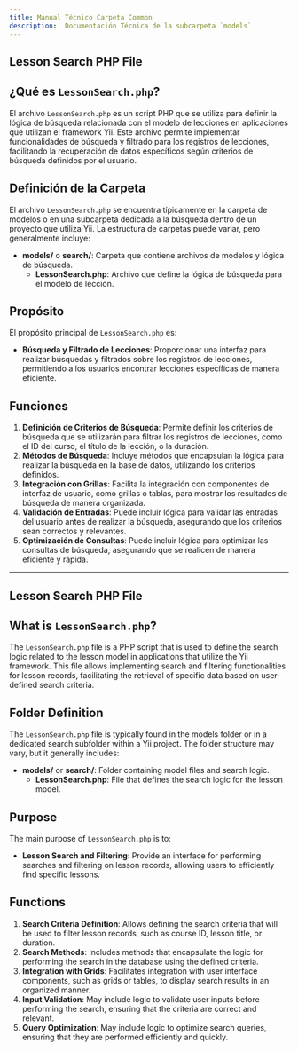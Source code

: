 ```yaml
---
title: Manual Técnico Carpeta Common
description:  Documentación Técnica de la subcarpeta `models`
---
```


## Lesson Search PHP File

## ¿Qué es `LessonSearch.php`?

El archivo `LessonSearch.php` es un script PHP que se utiliza para definir la lógica de búsqueda relacionada con el modelo de lecciones en aplicaciones que utilizan el framework Yii. Este archivo permite implementar funcionalidades de búsqueda y filtrado para los registros de lecciones, facilitando la recuperación de datos específicos según criterios de búsqueda definidos por el usuario.

## Definición de la Carpeta

El archivo `LessonSearch.php` se encuentra típicamente en la carpeta de modelos o en una subcarpeta dedicada a la búsqueda dentro de un proyecto que utiliza Yii. La estructura de carpetas puede variar, pero generalmente incluye:

- **models/** o **search/**: Carpeta que contiene archivos de modelos y lógica de búsqueda.
  - **LessonSearch.php**: Archivo que define la lógica de búsqueda para el modelo de lección.

## Propósito

El propósito principal de `LessonSearch.php` es:

- **Búsqueda y Filtrado de Lecciones**: Proporcionar una interfaz para realizar búsquedas y filtrados sobre los registros de lecciones, permitiendo a los usuarios encontrar lecciones específicas de manera eficiente.

## Funciones

1. **Definición de Criterios de Búsqueda**: Permite definir los criterios de búsqueda que se utilizarán para filtrar los registros de lecciones, como el ID del curso, el título de la lección, o la duración.
2. **Métodos de Búsqueda**: Incluye métodos que encapsulan la lógica para realizar la búsqueda en la base de datos, utilizando los criterios definidos.
3. **Integración con Grillas**: Facilita la integración con componentes de interfaz de usuario, como grillas o tablas, para mostrar los resultados de búsqueda de manera organizada.
4. **Validación de Entradas**: Puede incluir lógica para validar las entradas del usuario antes de realizar la búsqueda, asegurando que los criterios sean correctos y relevantes.
5. **Optimización de Consultas**: Puede incluir lógica para optimizar las consultas de búsqueda, asegurando que se realicen de manera eficiente y rápida.

---

## Lesson Search PHP File

## What is `LessonSearch.php`?

The `LessonSearch.php` file is a PHP script that is used to define the search logic related to the lesson model in applications that utilize the Yii framework. This file allows implementing search and filtering functionalities for lesson records, facilitating the retrieval of specific data based on user-defined search criteria.

## Folder Definition

The `LessonSearch.php` file is typically found in the models folder or in a dedicated search subfolder within a Yii project. The folder structure may vary, but it generally includes:

- **models/** or **search/**: Folder containing model files and search logic.
  - **LessonSearch.php**: File that defines the search logic for the lesson model.

## Purpose

The main purpose of `LessonSearch.php` is to:

- **Lesson Search and Filtering**: Provide an interface for performing searches and filtering on lesson records, allowing users to efficiently find specific lessons.

## Functions

1. **Search Criteria Definition**: Allows defining the search criteria that will be used to filter lesson records, such as course ID, lesson title, or duration.
2. **Search Methods**: Includes methods that encapsulate the logic for performing the search in the database using the defined criteria.
3. **Integration with Grids**: Facilitates integration with user interface components, such as grids or tables, to display search results in an organized manner.
4. **Input Validation**: May include logic to validate user inputs before performing the search, ensuring that the criteria are correct and relevant.
5. **Query Optimization**: May include logic to optimize search queries, ensuring that they are performed efficiently and quickly.